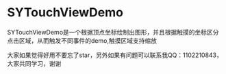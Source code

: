 # SYTouchViewDemo
SYTouchViewDemo是一个根据顶点坐标绘制出图形，并且根据触摸的坐标区分点击区域，从而触发不同事件的demo,触摸区域支持缩放

大家如果觉得好用不要忘了star，另外如果有问题可以联系我QQ：1102210843，大家共同学习，谢谢
